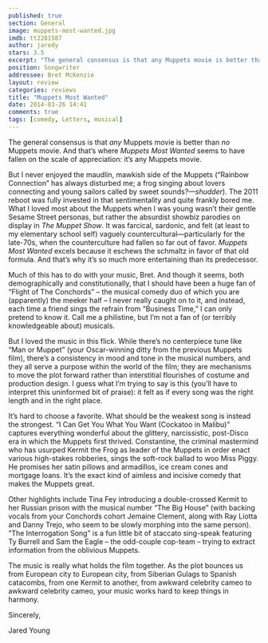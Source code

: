 ```yaml
---
published: true
section: General
image: muppets-most-wanted.jpg
imdb: tt2281587
author: jaredy
stars: 3.5
excerpt: "The general consensus is that any Muppets movie is better than noMuppets movie. And that's where Muppets Most Wanted seems to have fallen on the scale of appreciation: it's any Muppets movie."
position: Songwriter
addressee: Bret McKenzie
layout: review
categories: reviews
title: "Muppets Most Wanted"
date: 2014-03-26 14:41
comments: true
tags: [comedy, Letters, musical]
---
```

<p>The general consensus is that <em>any</em> Muppets movie is better than <em>no</em> Muppets movie. And that&rsquo;s where <em>Muppets Most Wanted </em>seems to have fallen on the scale of appreciation: it&rsquo;s any Muppets movie.</p>
<p>But I never enjoyed the maudlin, mawkish side of the Muppets (&ldquo;Rainbow Connection&rdquo; has always disturbed me; a frog singing about lovers connecting and young sailors called by sweet sounds?&mdash;<em>shudder</em>). The 2011 reboot was fully invested in that sentimentality and quite frankly bored me. What I loved most about the Muppets when I was young wasn&rsquo;t their gentle Sesame Street personas, but rather the absurdist showbiz parodies on display in <em>The Muppet Show</em>. It was farcical, sardonic, and felt (at least to my elementary school self) vaguely countercultural&mdash;particularly for the late-70s, when the counterculture had fallen so far out of favor. <em>Muppets Most Wanted </em>excels because it eschews the schmaltz in favor of that old formula. And that&rsquo;s why it&rsquo;s so much more entertaining than its predecessor.</p>
<p>Much of this has to do with your music, Bret. And though it seems, both demographically and constitutionally, that I should have been a huge fan of &ldquo;Flight of The Conchords&rdquo; &ndash; the musical comedy duo of which you are (apparently) the meeker half &ndash; I never really caught on to it, and instead, each time a friend sings the refrain from &ldquo;Business Time,&rdquo; I can only pretend to know it. Call me a philistine, but I&rsquo;m not a fan of (or terribly knowledgeable about) musicals.</p>
<p>But I loved the music in this flick. While there&rsquo;s no centerpiece tune like &ldquo;Man or Muppet&rdquo; (your Oscar-winning ditty from the previous Muppets film), there&rsquo;s a consistency in mood and tone in the musical numbers, and they all serve a purpose within the world of the film; they are mechanisms to move the plot forward rather than interstitial flourishes of costume and production design. I guess what I&rsquo;m trying to say is this (you&rsquo;ll have to interpret this uninformed bit of praise): it felt as if every song was the right length and in the right place. &nbsp;</p>
<p>It&rsquo;s hard to choose a favorite. What should be the weakest song is instead the strongest. &ldquo;I Can Get You What You Want (Cockatoo in Malibu)&rdquo; captures everything wonderful about the glittery, narcissistic, post-Disco era in which the Muppets first thrived. Constantine, the criminal mastermind who has usurped Kermit the Frog as leader of the Muppets in order enact various high-stakes robberies, sings the soft-rock ballad to woo Miss Piggy. He promises her satin pillows and armadillos, ice cream cones and mortgage loans. It&rsquo;s the exact kind of aimless and incisive comedy that makes the Muppets great.</p>
<p>Other highlights include Tina Fey introducing a double-crossed Kermit to her Russian prison with the musical number &ldquo;The Big House&rdquo; (with backing vocals from your Conchords cohort Jemaine Clement, along with Ray Liotta and Danny Trejo, who seem to be slowly morphing into the same person). &ldquo;The Interrogation Song&rdquo; is a fun little bit of staccato sing-speak featuring Ty Burrell and Sam the Eagle &ndash; the odd-couple cop-team &ndash; trying to extract information from the oblivious Muppets.</p>
<p>The music is really what holds the film together. As the plot bounces us from European city to European city, from Siberian Gulags to Spanish catacombs, from one Kermit to another, from awkward celebrity cameo to awkward celebrity cameo, your music works hard to keep things in harmony.</p>
<p>Sincerely,&nbsp;</p>
<p>Jared Young</p>
